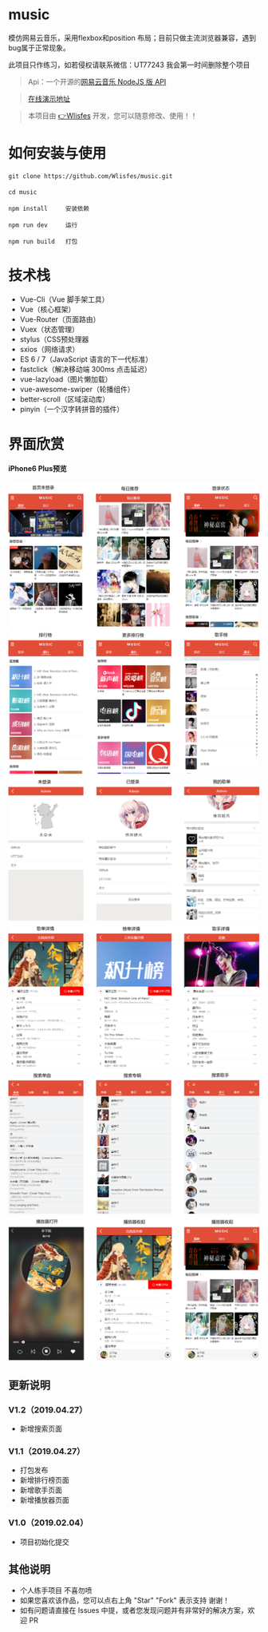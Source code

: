 # music

模仿网易云音乐，采用flexbox和position 布局；目前只做主流浏览器兼容，遇到bug属于正常现象。

此项目只作练习，如若侵权请联系微信：UT77243  我会第一时间删除整个项目


> Api：一个开源的[网易云音乐 NodeJS 版 API](https://binaryify.github.io/NeteaseCloudMusicApi)

>  [在线演示地址](http://lisfes.cn)

> 本项目由 [👉Wlisfes](https://github.com/Wlisfes) 开发，您可以随意修改、使用！！

# 如何安装与使用

```
git clone https://github.com/Wlisfes/music.git

cd music

npm install     安装依赖

npm run dev     运行

npm run build   打包
```

# 技术栈

- Vue-Cli（Vue 脚手架工具）
- Vue（核心框架）
- Vue-Router（页面路由）
- Vuex（状态管理）
- stylus（CSS预处理器
- sxios（网络请求）
- ES 6 / 7（JavaScript 语言的下一代标准）
- fastclick（解决移动端 300ms 点击延迟）
- vue-lazyload（图片懒加载）
- vue-awesome-swiper（轮播组件）
- better-scroll（区域滚动库）
- pinyin（一个汉字转拼音的插件）

# 界面欣赏

#### iPhone6 Plus预览
![ ](https://raw.githubusercontent.com/Wlisfes/music/master/Screenshot/20.png)
![ ](https://raw.githubusercontent.com/Wlisfes/music/master/Screenshot/21.png)
![ ](https://raw.githubusercontent.com/Wlisfes/music/master/Screenshot/22.png)
![ ](https://raw.githubusercontent.com/Wlisfes/music/master/Screenshot/24.png)
![ ](https://raw.githubusercontent.com/Wlisfes/music/master/Screenshot/25.png)
![ ](https://raw.githubusercontent.com/Wlisfes/music/master/Screenshot/26.png)


## 更新说明

### V1.2（2019.04.27）
- 新增搜索页面

### V1.1（2019.04.27）
- 打包发布
- 新增排行榜页面
- 新增歌手页面
- 新增播放器页面

### V1.0（2019.02.04）
- 项目初始化提交


## 其他说明
- 个人练手项目 不喜勿喷
- 如果您喜欢该作品，您可以点右上角 "Star" "Fork" 表示支持 谢谢！
- 如有问题请直接在 Issues 中提，或者您发现问题并有非常好的解决方案，欢迎 PR

